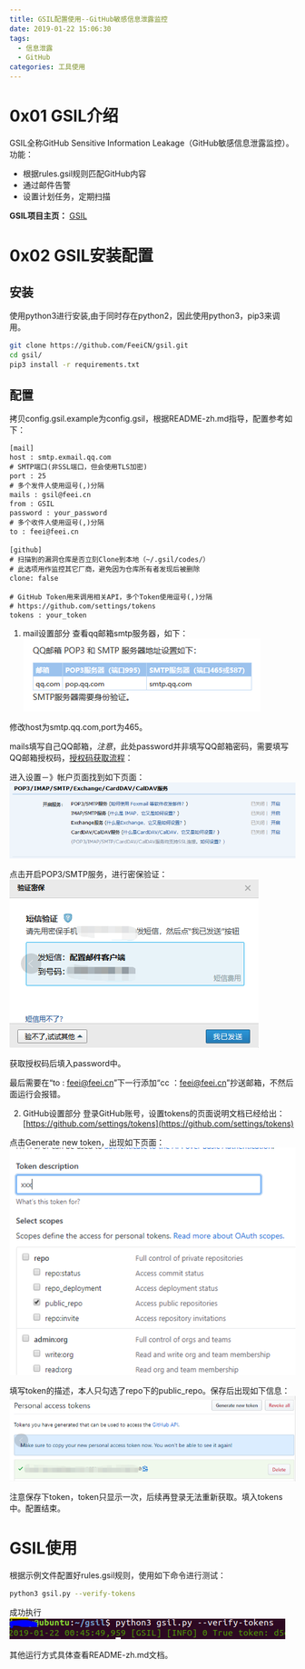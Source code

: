 ```yaml
---
title: GSIL配置使用--GitHub敏感信息泄露监控
date: 2019-01-22 15:06:30
tags:
  - 信息泄露
  - GitHub
categories: 工具使用
---
```


# 0x01 GSIL介绍
GSIL全称GitHub Sensitive Information Leakage（GitHub敏感信息泄露监控）。
功能：
* 根据rules.gsil规则匹配GitHub内容
* 通过邮件告警
* 设置计划任务，定期扫描

**GSIL项目主页：**
[GSIL](https://github.com/FeeiCN/GSIL)
<!--more-->

# 0x02 GSIL安装配置

## 安装
使用python3进行安装,由于同时存在python2，因此使用python3，pip3来调用。
```bash
git clone https://github.com/FeeiCN/gsil.git
cd gsil/
pip3 install -r requirements.txt
```

## 配置
拷贝config.gsil.example为config.gsil，根据README-zh.md指导，配置参考如下：
```
[mail]
host : smtp.exmail.qq.com
# SMTP端口(非SSL端口，但会使用TLS加密)
port : 25
# 多个发件人使用逗号(,)分隔
mails : gsil@feei.cn
from : GSIL
password : your_password
# 多个收件人使用逗号(,)分隔
to : feei@feei.cn

[github]
# 扫描到的漏洞仓库是否立刻Clone到本地（~/.gsil/codes/）
# 此选项用作监控其它厂商，避免因为仓库所有者发现后被删除
clone: false

# GitHub Token用来调用相关API，多个Token使用逗号(,)分隔
# https://github.com/settings/tokens
tokens : your_token
```
 1. mail设置部分
 查看qq邮箱smtp服务器，如下：
 ![](2019-01-22-GSIL配置使用-GitHub敏感信息泄露监控\QQ邮箱服务器.PNG)

 修改host为smtp.qq.com,port为465。

 mails填写自己QQ邮箱，*注意*，此处password并非填写QQ邮箱密码，需要填写QQ邮箱授权码，[授权码获取流程](https://service.mail.qq.com/cgi-bin/help?subtype=1&&id=28&&no=1001256)：

 进入设置－》帐户页面找到如下页面：
 ![](2019-01-22-GSIL配置使用-GitHub敏感信息泄露监控\开启QQ邮箱SMTP服务.PNG)

 点击开启POP3/SMTP服务，进行密保验证：
 ![](2019-01-22-GSIL配置使用-GitHub敏感信息泄露监控\密保验证.PNG)

 获取授权码后填入password中。

 最后需要在“to : feei@feei.cn”下一行添加“cc ：feei@feei.cn”抄送邮箱，不然后面运行会报错。

 2. GitHub设置部分
 登录GitHub账号，设置tokens的页面说明文档已经给出：
 [https://github.com/settings/tokens](https://github.com/settings/tokens)

 点击Generate new token，出现如下页面：
 ![](2019-01-22-GSIL配置使用-GitHub敏感信息泄露监控\token.PNG)

 填写token的描述，本人只勾选了repo下的public_repo。保存后出现如下信息：
 ![](2019-01-22-GSIL配置使用-GitHub敏感信息泄露监控\token信息.PNG)

 注意保存下token，token只显示一次，后续再登录无法重新获取。填入tokens中。配置结束。

# GSIL使用
根据示例文件配置好rules.gsil规则，使用如下命令进行测试：
```bash
python3 gsil.py --verify-tokens
```
成功执行
![](2019-01-22-GSIL配置使用-GitHub敏感信息泄露监控\gsil测试.PNG)

其他运行方式具体查看README-zh.md文档。
